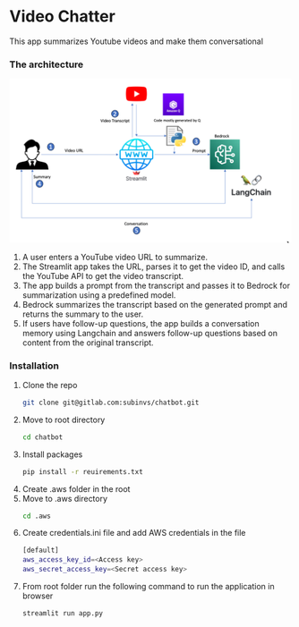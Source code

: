 # Video Chatter



This app summarizes Youtube videos and make them conversational 

### The architecture

![alt text](video-chat-arch.png)

1. A user enters a YouTube video URL to summarize.
2. The Streamlit app takes the URL, parses it to get the video ID, and calls the YouTube API to get the video transcript.
3. The app builds a prompt from the transcript and passes it to Bedrock for summarization using a predefined model.
4. Bedrock summarizes the transcript based on the generated prompt and returns the summary to the user.
5. If users have follow-up questions, the app builds a conversation memory using Langchain and answers follow-up questions based on content from the original transcript.


### Installation


1. Clone the repo
   ```sh
   git clone git@gitlab.com:subinvs/chatbot.git
   ```
2. Move to root directory
   ```sh
   cd chatbot
   ```
3. Install packages
   ```sh
   pip install -r reuirements.txt
   ```
4. Create .aws folder in the root
5. Move to .aws directory
   ```sh
   cd .aws
   ```
6. Create credentials.ini file and add AWS credentials in the file
   ```sh
   [default]
   aws_access_key_id=<Access key>
   aws_secret_access_key=<Secret access key>
   ```
7. From root folder run the following command to run the application in browser
   ```sh
   streamlit run app.py
   ```
